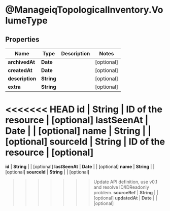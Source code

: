 # @ManageiqTopologicalInventory.VolumeType

## Properties
Name | Type | Description | Notes
------------ | ------------- | ------------- | -------------
**archivedAt** | **Date** |  | [optional] 
**createdAt** | **Date** |  | [optional] 
**description** | **String** |  | [optional] 
**extra** | **String** |  | [optional] 
<<<<<<< HEAD
**id** | **String** | ID of the resource | [optional] 
**lastSeenAt** | **Date** |  | [optional] 
**name** | **String** |  | [optional] 
**sourceId** | **String** | ID of the resource | [optional] 
=======
**id** | **String** |  | [optional] 
**lastSeenAt** | **Date** |  | [optional] 
**name** | **String** |  | [optional] 
**sourceId** | **String** |  | [optional] 
>>>>>>> Update API definition, use v0.1 and resolve ID/IDReadonly problem.
**sourceRef** | **String** |  | [optional] 
**updatedAt** | **Date** |  | [optional] 


